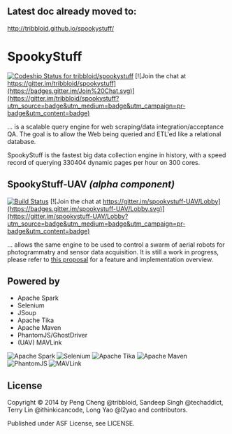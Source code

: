 ## Latest doc already moved to:

http://tribbloid.github.io/spookystuff/

SpookyStuff
===========

[ ![Codeship Status for tribbloid/spookystuff](https://codeship.com/projects/1e149120-3c19-0134-3b13-56d3c23905f3/status?branch=master)](https://codeship.com/projects/166836)
[![Join the chat at https://gitter.im/tribbloid/spookystuff](https://badges.gitter.im/Join%20Chat.svg)](https://gitter.im/tribbloid/spookystuff?utm_source=badge&utm_medium=badge&utm_campaign=pr-badge&utm_content=badge)

... is a scalable query engine for web scraping/data integration/acceptance QA. The goal is to allow the Web being queried and ETL'ed like a relational database.

SpookyStuff is the fastest big data collection engine in history, with a speed record of querying 330404 dynamic pages per hour on 300 cores.

SpookyStuff-UAV *(alpha component)*
-----------

[![Build Status](https://semaphoreci.com/api/v1/tribbloid/spookystuff/branches/master/badge.svg)](https://semaphoreci.com/tribbloid/spookystuff)
[![Join the chat at https://gitter.im/spookystuff-UAV/Lobby](https://badges.gitter.im/spookystuff-UAV/Lobby.svg)](https://gitter.im/spookystuff-UAV/Lobby?utm_source=badge&utm_medium=badge&utm_campaign=pr-badge&utm_content=badge)

... allows the same engine to be used to control a swarm of aerial robots for photogrammatry and sensor data acquisition. It is still a work in progress, please refer to [this proposal](https://github.com/tribbloid/spookystuff/issues/54) for a feature and implementation overview.

Powered by
-----------
- Apache Spark
- Selenium
- JSoup
- Apache Tika
- Apache Maven
- PhantomJS/GhostDriver
- (UAV) MAVLink

![Apache Spark](http://spark.apache.org/images/spark-logo.png)
![Selenium](http://docs.seleniumhq.org/images/big-logo.png)
![Apache Tika](http://tika.apache.org/tika.png)
![Apache Maven](https://maven.apache.org/images/maven-logo-black-on-white.png)
![PhantomJS](http://phantomjs.org/img/phantomjs-logo.png)
![MAVLink](https://www.dronecode.org/sites/dronecode/files/pages/images/logo_mavlink.png)

License
-----------

Copyright &copy; 2014 by Peng Cheng @tribbloid, Sandeep Singh @techaddict, Terry Lin @ithinkicancode, Long Yao @l2yao and contributors.

Published under ASF License, see LICENSE.
